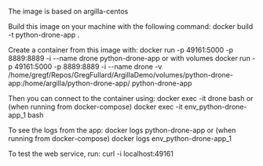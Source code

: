 The image is based on  argilla-centos

Build this image on your machine with the following command:
docker build -t python-drone-app .

Create a container from this image with:
docker run -p 49161:5000 -p 8889:8889 -i --name drone python-drone-app
or with volumes
docker run -p 49161:5000 -p 8889:8889 -i --name drone -v /home/gregf/Repos/GregFullard/ArgillaDemo/volumes/python-drone-app:/home/argilla/python-drone-app/  python-drone-app

Then you can connect to the container using:
docker exec -it drone bash
or (when running from docker-compose)
docker exec -it env_python-drone-app_1 bash

To see the logs from the app:
docker logs python-drone-app
or (when running from docker-compose)
docker logs env_python-drone-app_1

To test the web service, run:
curl -i localhost:49161
